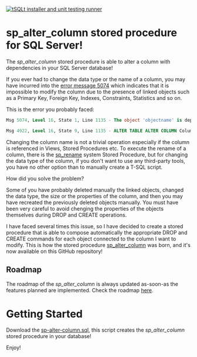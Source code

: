 [![tSQLt installer and unit testing runner](https://github.com/segovoni/sp_alter_column/actions/workflows/unit-test-runner.yml/badge.svg)](https://github.com/segovoni/sp_alter_column/actions/workflows/unit-test-runner.yml)

# sp_alter_column stored procedure for SQL Server!

The *sp_alter_column* stored procedure is able to alter a column with dependencies in your SQL Server database!

If you ever had to change the data type or the name of a column, you may have incurred into the [error message 5074](https://docs.microsoft.com/en-us/sql/relational-databases/errors-events/database-engine-events-and-errors?view=sql-server-2017#errors-5000-to-5999) which indicates that it is impossible to modify the column due to the presence of linked objects such as a Primary Key, Foreign Key, Indexes, Constraints, Statistics and so on.

This is the error you probably faced:

```sql
Msg 5074, Level 16, State 1, Line 1135 - The object 'objectname' is dependent on column 'columnname'.

Msg 4922, Level 16, State 9, Line 1135 - ALTER TABLE ALTER COLUMN Columnname failed because one or more objects access this column.
```

Changing the column name is not a trivial operation especially if the column is referenced in Views, Stored Procedures etc. To execute the rename of a column, there is the [sp_rename](https://docs.microsoft.com/sql/relational-databases/system-stored-procedures/sp-rename-transact-sql?view=sql-server-2017) system Stored Procedure, but for changing the data type of the column, if you don't want to use any third-party tools, you have no other option than to manually create a T-SQL script.

How did you solve the problem?

Some of you have probably deleted manually the linked objects, changed the data type, the size or the properties of the column, and then you may have recreated the previously deleted objects manually. You must have been very careful to avoid chenging the properties of the objects themselves during DROP and CREATE operations.

I have faced several times this issue, so I have decided to create a stored procedure that is able to compose automatically the appropriate DROP and CREATE commands for each object connected to the column I want to modify. This is how the stored procedure [sp_alter_column](https://github.com/segovoni/sp_alter_column) was born, and it's now available on this GitHub repository!

## Roadmap

The roadmap of the *sp_alter_column* is always updated as-soon-as the features planned are implemented. Check the roadmap [here](roadmap.md).

# Getting Started

Download the [sp-alter-column.sql](/source/sp-alter-column.sql), this script creates the *sp_alter_column* stored procedure in your database!


Enjoy!
